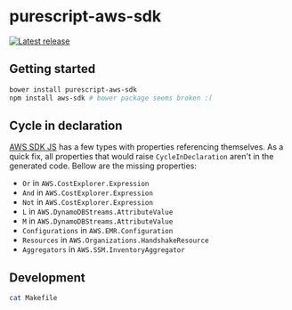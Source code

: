 # purescript-aws-sdk

[![Latest release](https://img.shields.io/bower/v/purescript-aws-sdk.svg)](https://github.com/plippe/purescript-aws-sdk/releases)

## Getting started

```sh
bower install purescript-aws-sdk
npm install aws-sdk # bower package seems broken :(
```

## Cycle in declaration

[AWS SDK JS](https://github.com/aws/aws-sdk-js) has a few types with properties referencing themselves. As a quick fix,
all properties that would raise `CycleInDeclaration` aren't in the generated code. Bellow are the missing properties:
  - `Or` in `AWS.CostExplorer.Expression`
  - `And` in `AWS.CostExplorer.Expression`
  - `Not` in `AWS.CostExplorer.Expression`
  - `L` in `AWS.DynamoDBStreams.AttributeValue`
  - `M` in `AWS.DynamoDBStreams.AttributeValue`
  - `Configurations` in `AWS.EMR.Configuration`
  - `Resources` in `AWS.Organizations.HandshakeResource`
  - `Aggregators` in `AWS.SSM.InventoryAggregator`

## Development

```sh
cat Makefile
```
